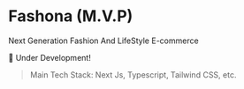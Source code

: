 # Fashona (M.V.P)

Next Generation Fashion And LifeStyle E-commerce

🚀  Under Development!

> Main Tech Stack: Next Js, Typescript, Tailwind CSS, etc.